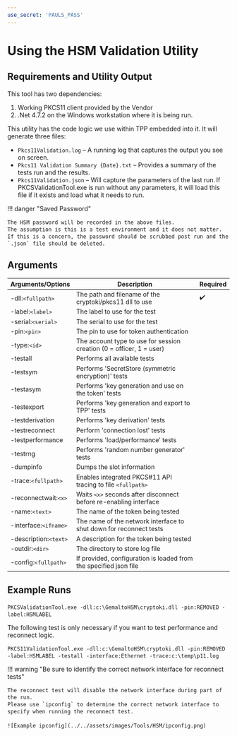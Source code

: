 ```yaml
---
use_secret: 'PAULS_PASS'
---
```


# Using the HSM Validation Utility

## Requirements and Utility Output

This tool has two dependencies: 

1. Working PKCS11 client provided by the Vendor 
2. .Net 4.7.2 on the Windows workstation where it is being run. 

This utility has the code logic we use within TPP embedded into it.
It will generate three files: 

 - `Pkcs11Validation.log` – A running log that captures the output you see on screen. 
 - `Pkcs11 Validation Summary {Date}.txt` – Provides a summary of the tests run and the results. 
 - `Pkcs11Validation.json` – Will capture the parameters of the last run. If PKCSValidationTool.exe is run without any parameters, it will load this file if it exists and load what it needs to run. 

!!! danger "Saved Password"

    The HSM password will be recorded in the above files.
    The assumption is this is a test environment and it does not matter.
    If this is a concern, the password should be scrubbed post run and the `.json` file should be deleted.

## Arguments

| Arguments/Options | Description | Required |
| --- | --- | --- |
| -dll:`<fullpath>` | The path and filename of the cryptoki/pkcs11 dll to use | ✔️️ |
| -label:`<label>` | The label to use for the test | |
| -serial:`<serial>` | The serial to use for the test | |
| -pin:`<pin>` | The pin to use for token authentication | |
| -type:`<id>` | The account type to use for session creation (0 = officer, 1 = user) | |
| -testall | Performs all available tests | |
| -testsym | Performs 'SecretStore (symmetric encryption)' tests | |
| -testasym | Performs 'key generation and use on the token' tests | |
| -testexport | Performs 'key generation and export to TPP' tests | |
| -testderivation | Performs 'key derivation' tests | |
| -testreconnect | Perform 'connection lost' tests | |
| -testperformance | Performs 'load/performance' tests | |
| -testrng | Performs 'random number generator' tests | |
| -dumpinfo | Dumps the slot information | |
| -trace:`<fullpath>` | Enables integrated PKCS#11 API tracing to file `<fullpath>` | |
| -reconnectwait:`<x>` | Waits `<x>` seconds after disconnect before re-enabling interface | |
| -name:`<text>` | The name of the token being tested | |
| -interface:`<ifname>` | The name of the network interface to shut down for reconnect tests | |
| -description:`<text>` | A description for the token being tested | |
| -outdir:`<dir>` | The directory to store log file | |
| -config:`<fullpath>` | If provided, configuration is loaded from the specified json file | |

## Example Runs

``` doscon title="Simple Run"
PKCSValidationTool.exe -dll:c:\GemaltoHSM\cryptoki.dll -pin:REMOVED -label:HSMLABEL
```

The following test is only necessary if you want to test performance and reconnect logic.

``` doscon title="Comprehensive Run"
PKCS11ValidationTool.exe -dll:c:\GemaltoHSM\cryptoki.dll -pin:REMOVED -label:HSMLABEL -testall -interface:Ethernet -trace:c:\temp\p11.log
```

!!! warning "Be sure to identify the correct network interface for reconnect tests"

    The reconnect test will disable the network interface during part of the run.
    Please use `ipconfig` to determine the correct network interface to specify when running the reconnect test.

    ![Example ipconfig](../../assets/images/Tools/HSM/ipconfig.png)